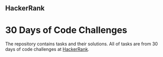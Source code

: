 ## HackerRank 
# 30 Days of Code Challenges

The repository contains tasks and their solutions. All of tasks are from 30 days of code challenges at [HackerRank](https://www.hackerrank.com).
